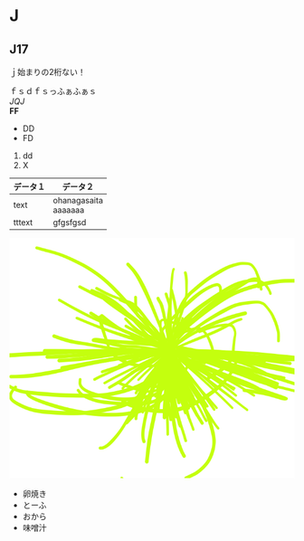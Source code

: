 # J
## J17
ｊ始まりの2桁ない！

ｆｓｄｆｓっふぁふぁｓ  
*JQJ*  
**FF**  
- DD
- FD  
1. dd  
2. X  

|データ１ |データ２  
| --|--
|text |ohanagasaita<br>aaaaaaa
|tttext|gfgsfgsd

![King](img/Data1.png)
- 卵焼き  
- とーふ  
- おから  
- 味噌汁
